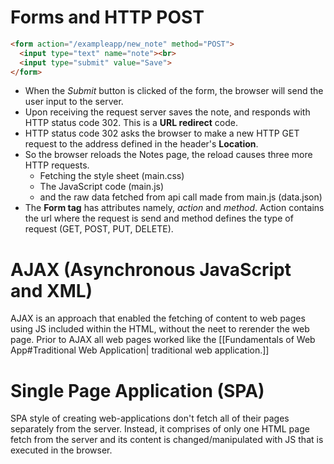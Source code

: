 # Forms and HTTP POST
```html
<form action="/exampleapp/new_note" method="POST">
  <input type="text" name="note"><br>
  <input type="submit" value="Save">
</form>
```
- When the *Submit* button is clicked of the form, the browser will send the user input to the server.
- Upon receiving the request server saves the note, and responds with HTTP status code 302. This is a **URL redirect** code.
- HTTP status code 302 asks the browser to make a new HTTP GET request to the address defined in the header's **Location**.
- So the browser reloads the Notes page, the reload causes three more HTTP requests.
	- Fetching the style sheet (main.css)
	- The JavaScript code (main.js)
	- and the raw data fetched from api call made from main.js (data.json)
- The **Form tag** has attributes namely, *action* and *method*. Action contains the url where the request is send and method defines the type of request (GET, POST, PUT, DELETE).

# AJAX (Asynchronous JavaScript and XML)
AJAX is an approach that enabled the fetching of content to web pages using JS included within the HTML, without the neet to rerender the web page.
Prior to AJAX all web pages worked like the [[Fundamentals of Web App#Traditional Web Application| traditional web application.]]

# Single Page Application (SPA)
SPA style of creating web-applications don't fetch all of their pages separately from the server. Instead, it comprises of only one HTML page fetch from the server and its content is changed/manipulated with JS that is executed in the browser.